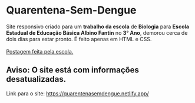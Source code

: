 # Quarentena-Sem-Dengue
Site responsivo criado para um **trabalho da escola** de **Biologia** para **Escola Estadual de Educação Básica Albino Fantin** no **3° Ano**, demorou cerca de dois dias para estar pronto. É feito apenas em HTML e CSS.<br><br>
[Postagem feita pela escola.](https://www.facebook.com/albinofantin/posts/3636230356393375)<br>
## Aviso: O site está com informações desatualizadas. <br>

Link para o site: https://quarentenasemdengue.netlify.app/

